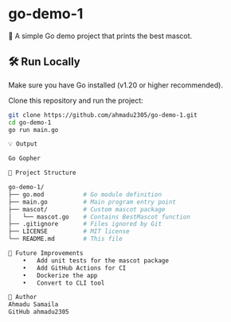 # go-demo-1

🚀 A simple Go demo project that prints the best mascot.

## 🛠️ Run Locally

Make sure you have Go installed (v1.20 or higher recommended).

Clone this repository and run the project:

```bash
git clone https://github.com/ahmadu2305/go-demo-1.git
cd go-demo-1
go run main.go

💡 Output

Go Gopher

📁 Project Structure

go-demo-1/
├── go.mod           # Go module definition
├── main.go          # Main program entry point
├── mascot/          # Custom mascot package
│   └── mascot.go    # Contains BestMascot function
├── .gitignore       # Files ignored by Git
├── LICENSE          # MIT license
└── README.md        # This file

🧪 Future Improvements
	•	Add unit tests for the mascot package
	•	Add GitHub Actions for CI
	•	Dockerize the app
	•	Convert to CLI tool

👤 Author
Ahmadu Samaila
GitHub ahmadu2305

